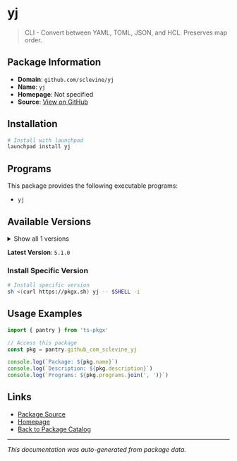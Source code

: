 # yj

> CLI - Convert between YAML, TOML, JSON, and HCL. Preserves map order.

## Package Information

- **Domain**: `github.com/sclevine/yj`
- **Name**: `yj`
- **Homepage**: Not specified
- **Source**: [View on GitHub](https://github.com/pkgxdev/pantry/tree/main/projects/github.com/sclevine/yj/package.yml)

## Installation

```bash
# Install with launchpad
launchpad install yj
```

## Programs

This package provides the following executable programs:

- `yj`

## Available Versions

<details>
<summary>Show all 1 versions</summary>

- `5.1.0`

</details>

**Latest Version**: `5.1.0`

### Install Specific Version

```bash
# Install specific version
sh <(curl https://pkgx.sh) yj -- $SHELL -i
```

## Usage Examples

```typescript
import { pantry } from 'ts-pkgx'

// Access this package
const pkg = pantry.github_com_sclevine_yj

console.log(`Package: ${pkg.name}`)
console.log(`Description: ${pkg.description}`)
console.log(`Programs: ${pkg.programs.join(', ')}`)
```

## Links

- [Package Source](https://github.com/pkgxdev/pantry/tree/main/projects/github.com/sclevine/yj/package.yml)
- [Homepage](#)
- [Back to Package Catalog](../package-catalog.md)

---

*This documentation was auto-generated from package data.*
